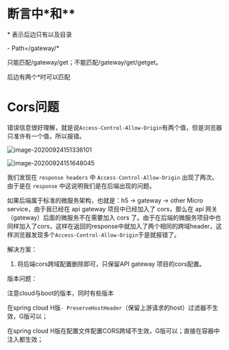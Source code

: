 # 断言中*和**

\* 表示后边只有以及目录

\- Path=/gateway/*

只能匹配/gateway/get；不能匹配/gateway/get/getget。

后边有两个*时可以匹配

# Cors问题

错误信息很好理解，就是说`Access-Control-Allow-Origin`有两个值，但是浏览器只准许有一个值，所以报错。



![image-20200924151336101](C:\Users\Administrator\AppData\Roaming\Typora\typora-user-images\image-20200924151336101.png)

![image-20200924151648045](C:\Users\Administrator\AppData\Roaming\Typora\typora-user-images\image-20200924151648045.png)

我们发现在 `response headers` 中 `Access-Control-Allow-Origin` 出现了两次。由于是在 `response` 中这说明我们是在后端出现的问题。

如果后端属于标准的微服务架构，也就是：h5 ->  gateway -> other Micro service，由于我已经在 api gateway 项目中已经加入了 cors，那么在 api 网关（gateway）后面的微服务不在需要加入 cors 了。由于在后端的微服务项目中也同样加入了cors，这样在返回的response中就加入了两个相同的跨域header，这样浏览器发现多个`Access-Control-Allow-Origin`于是就报错了。

解决方案：

1. 将后端cors跨域配置删除即可，只保留API gateway 项目的cors配置。





版本问题：

注意cloud与boot的版本，同时有些版本

在spring cloud H版`- PreserveHostHeader`（保留上游请求的host）过滤器不生效，G版可以；

在spring cloud H版在配置文件配置CORS跨域不生效，G版可以；直接在容器中注入都生效；